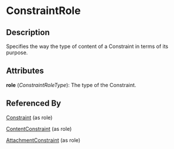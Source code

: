 
# ConstraintRole





## Description

Specifies the way the type of content of a Constraint in terms of its purpose.


## Attributes

**role** (*ConstraintRoleType*): The type of the Constraint.





## Referenced By

[Constraint](Constraint.md) (as role)

[ContentConstraint](ContentConstraint.md) (as role)

[AttachmentConstraint](AttachmentConstraint.md) (as role)


